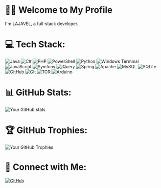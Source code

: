 # 👨‍💻 Welcome to My Profile

I'm LAJAVEL, a full-stack developer.

# 💻 Tech Stack:
![Java](https://img.shields.io/badge/Java-ED8B00?style=for-the-badge&logo=java&logoColor=white)
![C#](https://img.shields.io/badge/C%23-239120?style=for-the-badge&logo=c-sharp&logoColor=white)
![PHP](https://img.shields.io/badge/PHP-777BB4?style=for-the-badge&logo=php&logoColor=white)
![PowerShell](https://img.shields.io/badge/PowerShell-%235391FE.svg?style=for-the-badge&logo=powershell&logoColor=white)
![Python](https://img.shields.io/badge/Python-3776AB?style=for-the-badge&logo=python&logoColor=white)
![Windows Terminal](https://img.shields.io/badge/Windows%20Terminal-4D4D4D?style=for-the-badge&logo=windows-terminal&logoColor=white)
![JavaScript](https://img.shields.io/badge/JavaScript-F7DF1E?style=for-the-badge&logo=javascript&logoColor=black)
![Symfony](https://img.shields.io/badge/Symfony-333?style=for-the-badge&logo=symfony&logoColor=white)
![jQuery](https://img.shields.io/badge/jQuery-0769AD?style=for-the-badge&logo=jquery&logoColor=white)
![Spring](https://img.shields.io/badge/Spring-6DB33F?style=for-the-badge&logo=spring&logoColor=white)
![Apache](https://img.shields.io/badge/Apache-D22128?style=for-the-badge&logo=apache&logoColor=white)
![MySQL](https://img.shields.io/badge/MySQL-00000F?style=for-the-badge&logo=mysql&logoColor=white)
![SQLite](https://img.shields.io/badge/SQLite-07405E?style=for-the-badge&logo=sqlite&logoColor=white)
![GitHub](https://img.shields.io/badge/GitHub-100000?style=for-the-badge&logo=github&logoColor=white)
![Git](https://img.shields.io/badge/Git-F05032?style=for-the-badge&logo=git&logoColor=white)
![TOR](https://img.shields.io/badge/Tor-7E4798?style=for-the-badge&logo=tor&logoColor=white)
![Arduino](https://img.shields.io/badge/Arduino-00979D?style=for-the-badge&logo=arduino&logoColor=white)

# 📊 GitHub Stats:
![Your GitHub stats](https://github-readme-stats.vercel.app/api?username=LAJAVEL&show_icons=true&theme=dark)

# 🏆 GitHub Trophies:
![Your GitHub Trophies](https://github-profile-trophy.vercel.app/?username=LAJAVEL&theme=dark)

# 🔗 Connect with Me:
[![GitHub](https://img.shields.io/badge/GitHub-100000?style=for-the-badge&logo=github&logoColor=white)](https://github.com/LAJAVEL)

